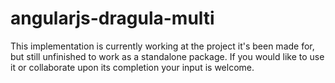 # angularjs-dragula-multi
This implementation is currently working at the project it's been made for, but still unfinished to work as a standalone package. If you would like to use it or collaborate upon its completion your input is welcome.
